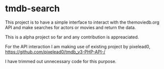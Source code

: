# tmdb-search
This project is to have a simple interface to interact with the themoviedb.org API and make searches for actors or movies and return the data.

This is a alpha project so far and any contribution is appreaciated.

For the API interaction I am making use of existing project by pixelead0, https://github.com/pixelead0/tmdb_v3-PHP-API-/

I have trimmed out unnecessary code for this purpose.
